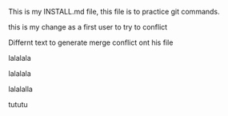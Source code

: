 This is my INSTALL.md file, 
this file is to practice git commands.

this is my change as a first user to try to conflict 

Differnt text to generate merge conflict ont his file

lalalala

lalalala


lalalalla

tututu

